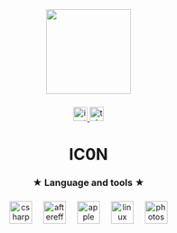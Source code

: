 <div align="center">
  <img height="150" src="https://media1.giphy.com/media/v1.Y2lkPTc5MGI3NjExMHc4MnBocW13bHNhY3JqaXk0M283bHI0NjJud3FtYnR3OGwxYm5iaCZlcD12MV9pbnRlcm5hbF9naWZfYnlfaWQmY3Q9cw/DnDI792c6uPz7KgnQN/giphy.gif"  />
</div>

###

<div align="center">
  <a href="https://www.instagram.com/who43hz/" target="_blank">
    <img src="https://img.shields.io/static/v1?message=Instagram&logo=instagram&label=&color=d2d2d2&logoColor=white&labelColor=&style=for-the-badge" height="25" alt="instagram logo"  />
  </a>
  <a href="https://t.me/rarevfx" target="_blank">
    <img src="https://img.shields.io/static/v1?message=Telegram&logo=telegram&label=&color=d2d2d2&logoColor=white&labelColor=&style=for-the-badge" height="25" alt="telegram logo"  />
  </a>
</div>

###

<h1 align="center">IC0N</h1>

###

<h3 align="center"></h3>

###

<h3 align="center">★ Language and tools ★</h3>

###

<div align="center">
  <img src="https://img.icons8.com/win10/512/FFFFFF/c-sharp-logo.png" height="40" alt="csharp logo"  />
  <img width="12" />
  <img src="https://img.icons8.com/ios11/512/FFFFFF/adobe-after-effects.png" height="40" alt="aftereffects logo"  />
  <img width="12" />
  <img src="https://www.iconsdb.com/icons/preview/white/apple-xxl.png" height="40" alt="apple logo"  />
  <img width="12" />
  <img src="https://www.iconsdb.com/icons/preview/white/linux-xxl.png" height="40" alt="linux logo"  />
  <img width="12" />
  <img src="https://img.icons8.com/m_rounded/512/FFFFFF/adobe-photoshop.png" height="40" alt="photoshop logo"  />
</div>


